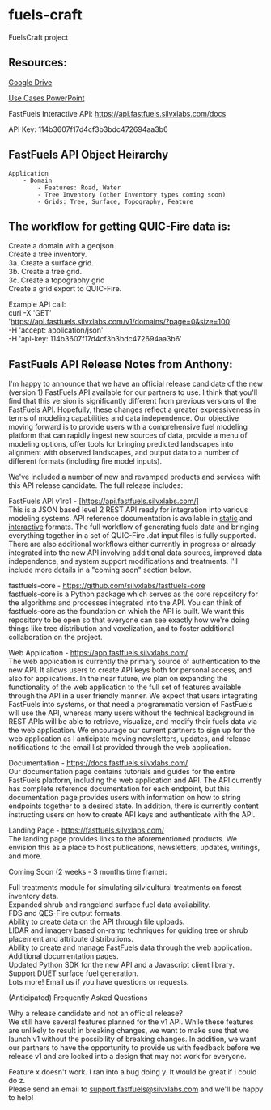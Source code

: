 # fuels-craft
FuelsCraft project

Resources: 
---
[Google Drive](https://drive.google.com/drive/folders/1FvHrjbXd3RESTXQ_5tY_81TIiaiZ6TrH)

[Use Cases PowerPoint](https://github.com/user-attachments/files/16732073/FC2FF_Workflows.pptx)

FastFuels Interactive API: https://api.fastfuels.silvxlabs.com/docs

API Key: 114b3607f17d4cf3b3bdc472694aa3b6

FastFuels API Object Heirarchy
---
    Application  
        - Domain  
            - Features: Road, Water  
            - Tree Inventory (other Inventory types coming soon)  
            - Grids: Tree, Surface, Topography, Feature  



The workflow for getting QUIC-Fire data is:
---

Create a domain with a geojson  
Create a tree inventory.  
3a. Create a surface grid.  
3b. Create a tree grid.  
3c. Create a topography grid  
Create a grid export to QUIC-Fire.  

Example API call:  
curl -X 'GET'  
'https://api.fastfuels.silvxlabs.com/v1/domains/?page=0&size=100'  
-H 'accept: application/json'  
-H 'api-key: 114b3607f17d4cf3b3bdc472694aa3b6'  

FastFuels API Release Notes from Anthony: 
---

I'm happy to announce that we have an official release candidate of the new (version 1) FastFuels API available for our partners to use. I think that you'll find that this version is significantly different from previous versions of the FastFuels API. Hopefully, these changes reflect a greater expressiveness in terms of modeling capabilities and data independence. Our objective moving forward is to provide users with a comprehensive fuel modeling platform that can rapidly ingest new sources of data, provide a menu of modeling options, offer tools for bringing predicted landscapes into alignment with observed landscapes, and output data to a number of different formats (including fire model inputs).

We've included a number of new and revamped products and services with this API release candidate. The full release includes:

FastFuels API v1rc1 - [https://api.fastfuels.silvxlabs.com/]  
This is a JSON based level 2 REST API ready for integration into various modeling systems. API reference documentation is available in [static](https://urldefense.com/v3/__https://api.fastfuels.silvxlabs.com/redoc__;!!K-Hz7m0Vt54!jG2QLafVyPKokrdCprBJo7a1wYyWupkzt0Eejt3gWlJkEecn3CsIjsWpPrQveIRrQLZOioJXiqOgf19k$) and [interactive](https://urldefense.com/v3/__https://api.fastfuels.silvxlabs.com/docs__;!!K-Hz7m0Vt54!jG2QLafVyPKokrdCprBJo7a1wYyWupkzt0Eejt3gWlJkEecn3CsIjsWpPrQveIRrQLZOioJXirOhg_cz$) formats. The full workflow of generating fuels data and bringing everything together in a set of QUIC-Fire .dat input files is fully supported. There are also additional workflows either currently in progress or already integrated into the new API involving additional data sources, improved data independence, and system support modifications and treatments. I'll include more details in a "coming soon" section below.

fastfuels-core - https://github.com/silvxlabs/fastfuels-core  
fastfuels-core is a Python package which serves as the core repository for the algorithms and processes integrated into the API. You can think of fastfuels-core as the foundation on which the API is built. We want this repository to be open so that everyone can see exactly how we're doing things like tree distribution and voxelization, and to foster additional collaboration on the project.

Web Application - https://app.fastfuels.silvxlabs.com/  
The web application is currently the primary source of authentication to the new API. It allows users to create API keys both for personal access, and also for applications. In the near future, we plan on expanding the functionality of the web application to the full set of features available through the API in a user friendly manner. We expect that users integrating FastFuels into systems, or that need a programmatic version of FastFuels will use the API, whereas many users without the technical background in REST APIs will be able to retrieve, visualize, and modify their fuels data via the web application. We encourage our current partners to sign up for the web application as I anticipate moving newsletters, updates, and release notifications to the email list provided through the web application.

Documentation - https://docs.fastfuels.silvxlabs.com/  
Our documentation page contains tutorials and guides for the entire FastFuels platform, including the web application and API. The API currently has complete reference documentation for each endpoint, but this documentation page provides users with information on how to string endpoints together to a desired state. In addition, there is currently content instructing users on how to create API keys and authenticate with the API.

Landing Page - https://fastfuels.silvxlabs.com/  
The landing page provides links to the aforementioned products. We envision this as a place to host publications, newsletters, updates, writings, and more.

Coming Soon (2 weeks - 3 months time frame):

Full treatments module for simulating silvicultural treatments on forest inventory data.  
Expanded shrub and rangeland surface fuel data availability.  
FDS and QES-Fire output formats.  
Ability to create data on the API through file uploads.  
LIDAR and imagery based on-ramp techniques for guiding tree or shrub placement and attribute distributions.  
Ability to create and manage FastFuels data through the web application.  
Additional documentation pages.  
Updated Python SDK for the new API and a Javascript client library.  
Support DUET surface fuel generation.  
Lots more! Email us if you have questions or requests.  

(Anticipated) Frequently Asked Questions  
  
Why a release candidate and not an official release?  
We still have several features planned for the v1 API. While these features are unlikely to result in breaking changes, we want to make sure that we launch v1 without the possibility of breaking changes. In addition, we want our partners to have the opportunity to provide us with feedback before we release v1 and are locked into a design that may not work for everyone.  

Feature x doesn't work. I ran into a bug doing y. It would be great if I could do z.  
Please send an email to support.fastfuels@silvxlabs.com and we'll be happy to help!
